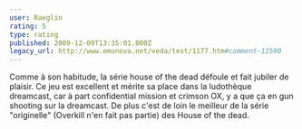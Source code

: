 ```yaml
---
user: Raeglin
rating: 5
type: rating
published: 2009-12-09T13:35:01.000Z
legacy_url: http://www.emunova.net/veda/test/1177.htm#comment-12590
---
```

Comme à son habitude, la série house of the dead défoule et fait jubiler de plaisir. Ce jeu est excellent et mérite sa place dans la ludothèque dreamcast, car à part confidential mission et crimson OX, y a que ça en gun shooting sur la dreamcast. De plus c'est de loin le meilleur de la série "originelle" (Overkill n'en fait pas partie) des House of the dead.